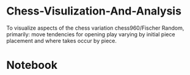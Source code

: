 # Chess-Visulization-And-Analysis

To visualize aspects of the chess variation chess960/Fischer Random, primarily: move tendencies for opening play varying by initial piece placement and where takes occur by piece. 

# Notebook

